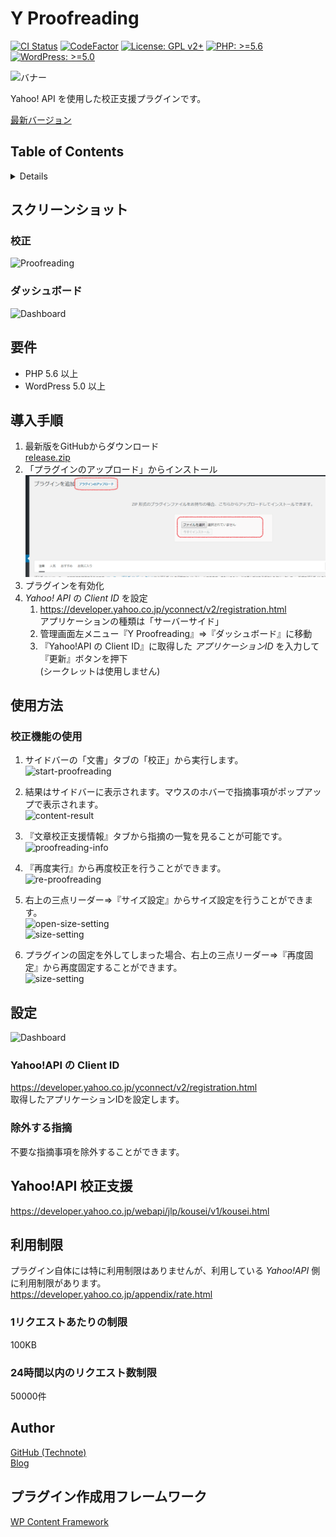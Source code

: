 # Y Proofreading

[![CI Status](https://github.com/technote-space/y-proofreading/workflows/CI/badge.svg)](https://github.com/technote-space/y-proofreading/actions)
[![CodeFactor](https://www.codefactor.io/repository/github/technote-space/y-proofreading/badge)](https://www.codefactor.io/repository/github/technote-space/y-proofreading)
[![License: GPL v2+](https://img.shields.io/badge/License-GPL%20v2%2B-blue.svg)](http://www.gnu.org/licenses/gpl-2.0.html)
[![PHP: >=5.6](https://img.shields.io/badge/PHP-%3E%3D5.6-orange.svg)](http://php.net/)
[![WordPress: >=5.0](https://img.shields.io/badge/WordPress-%3E%3D5.0-brightgreen.svg)](https://wordpress.org/)

![バナー](https://raw.githubusercontent.com/technote-space/y-proofreading/images/assets/banner-772x250.png)

Yahoo! API を使用した校正支援プラグインです。

[最新バージョン](https://github.com/technote-space/y-proofreading/releases/latest/download/release.zip)

## Table of Contents

<!-- START doctoc generated TOC please keep comment here to allow auto update -->
<!-- DON'T EDIT THIS SECTION, INSTEAD RE-RUN doctoc TO UPDATE -->
<details>
<summary>Details</summary>

- [スクリーンショット](#%E3%82%B9%E3%82%AF%E3%83%AA%E3%83%BC%E3%83%B3%E3%82%B7%E3%83%A7%E3%83%83%E3%83%88)
  - [校正](#%E6%A0%A1%E6%AD%A3)
  - [ダッシュボード](#%E3%83%80%E3%83%83%E3%82%B7%E3%83%A5%E3%83%9C%E3%83%BC%E3%83%89)
- [要件](#%E8%A6%81%E4%BB%B6)
- [導入手順](#%E5%B0%8E%E5%85%A5%E6%89%8B%E9%A0%86)
- [使用方法](#%E4%BD%BF%E7%94%A8%E6%96%B9%E6%B3%95)
  - [校正機能の使用](#%E6%A0%A1%E6%AD%A3%E6%A9%9F%E8%83%BD%E3%81%AE%E4%BD%BF%E7%94%A8)
- [設定](#%E8%A8%AD%E5%AE%9A)
  - [Yahoo!API の Client ID](#yahooapi-%E3%81%AE-client-id)
  - [除外する指摘](#%E9%99%A4%E5%A4%96%E3%81%99%E3%82%8B%E6%8C%87%E6%91%98)
- [Yahoo!API 校正支援](#yahooapi-%E6%A0%A1%E6%AD%A3%E6%94%AF%E6%8F%B4)
- [利用制限](#%E5%88%A9%E7%94%A8%E5%88%B6%E9%99%90)
  - [1リクエストあたりの制限](#1%E3%83%AA%E3%82%AF%E3%82%A8%E3%82%B9%E3%83%88%E3%81%82%E3%81%9F%E3%82%8A%E3%81%AE%E5%88%B6%E9%99%90)
  - [24時間以内のリクエスト数制限](#24%E6%99%82%E9%96%93%E4%BB%A5%E5%86%85%E3%81%AE%E3%83%AA%E3%82%AF%E3%82%A8%E3%82%B9%E3%83%88%E6%95%B0%E5%88%B6%E9%99%90)
- [Author](#author)
- [プラグイン作成用フレームワーク](#%E3%83%97%E3%83%A9%E3%82%B0%E3%82%A4%E3%83%B3%E4%BD%9C%E6%88%90%E7%94%A8%E3%83%95%E3%83%AC%E3%83%BC%E3%83%A0%E3%83%AF%E3%83%BC%E3%82%AF)

</details>
<!-- END doctoc generated TOC please keep comment here to allow auto update -->

## スクリーンショット
### 校正
![Proofreading](https://raw.githubusercontent.com/technote-space/y-proofreading/images/assets/screenshot-1.gif)
### ダッシュボード
![Dashboard](https://raw.githubusercontent.com/technote-space/y-proofreading/images/assets/screenshot-2.png)

## 要件
- PHP 5.6 以上
- WordPress 5.0 以上

## 導入手順
1. 最新版をGitHubからダウンロード  
[release.zip](https://github.com/technote-space/y-proofreading/releases/latest/download/release.zip)
2. 「プラグインのアップロード」からインストール
![install](https://raw.githubusercontent.com/technote-space/screenshots/master/misc/install-wp-plugin.png)
3. プラグインを有効化 
4. *Yahoo! API* の *Client ID* を設定  
    1. https://developer.yahoo.co.jp/yconnect/v2/registration.html  
        アプリケーションの種類は「サーバーサイド」
    2. 管理画面左メニュー『Y Proofreading』⇒『ダッシュボード』に移動
    3. 『Yahoo!API の Client ID』に取得した *アプリケーションID* を入力して『更新』ボタンを押下  
    (シークレットは使用しません)

## 使用方法
### 校正機能の使用
1. サイドバーの「文書」タブの「校正」から実行します。  
![start-proofreading](https://raw.githubusercontent.com/technote-space/y-proofreading/images/assets/start-proofreading.png)

2. 結果はサイドバーに表示されます。マウスのホバーで指摘事項がポップアップで表示されます。  
![content-result](https://raw.githubusercontent.com/technote-space/y-proofreading/images/assets/content-result.png)

3. 『文章校正支援情報』タブから指摘の一覧を見ることが可能です。  
![proofreading-info](https://raw.githubusercontent.com/technote-space/y-proofreading/images/assets/proofreading-info.png)

4. 『再度実行』から再度校正を行うことができます。  
![re-proofreading](https://raw.githubusercontent.com/technote-space/y-proofreading/images/assets/re-proofreading.png)

5. 右上の三点リーダー⇒『サイズ設定』からサイズ設定を行うことができます。  
![open-size-setting](https://raw.githubusercontent.com/technote-space/y-proofreading/images/assets/open-size-setting.png)  
![size-setting](https://raw.githubusercontent.com/technote-space/y-proofreading/images/assets/size-setting.png)

6. プラグインの固定を外してしまった場合、右上の三点リーダー⇒『再度固定』から再度固定することができます。  
![size-setting](https://raw.githubusercontent.com/technote-space/y-proofreading/images/assets/pin-again.png)

## 設定
![Dashboard](https://raw.githubusercontent.com/technote-space/y-proofreading/images/assets/screenshot-2.png)
### Yahoo!API の Client ID
https://developer.yahoo.co.jp/yconnect/v2/registration.html  
取得したアプリケーションIDを設定します。
### 除外する指摘
不要な指摘事項を除外することができます。

## Yahoo!API 校正支援
https://developer.yahoo.co.jp/webapi/jlp/kousei/v1/kousei.html

## 利用制限
プラグイン自体には特に利用制限はありませんが、利用している *Yahoo!API* 側に利用制限があります。  
https://developer.yahoo.co.jp/appendix/rate.html
### 1リクエストあたりの制限
100KB
### 24時間以内のリクエスト数制限
50000件

## Author
[GitHub (Technote)](https://github.com/technote-space)  
[Blog](https://technote.space)

## プラグイン作成用フレームワーク
[WP Content Framework](https://github.com/wp-content-framework/core)

